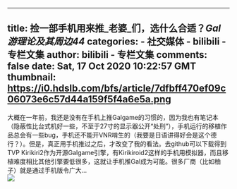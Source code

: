 
---
title: 捡一部手机用来推_老婆_们，选什么合适？_Gal游理论及其周边44_
categories: 
    - 社交媒体
    - bilibili - 专栏文集
author: bilibili - 专栏文集
comments: false
date: Sat, 17 Oct 2020 10:22:57 GMT
thumbnail: https://i0.hdslb.com/bfs/article/7dfbff470ef09c06073e6c57d44a159f5f4a6e5a.png
---

<div>   
大概在一年前，我还是没有在手机上推Galgame的习惯的，因为我也有笔记本（隐蔽性比台式机好一些，不至于27寸的显示器公开“处刑”），手机运行的移植作品总会有一些bug，手机还不能开VNR啃生的（我要是日语讲得好会是这个德行？）。但是，真正用手机推过之后，才改变了我的看法。去github可以下载得到TVP Kirikiri2作为开源Galgame引擎，有Kirikiroid2这样的手机用模拟器，而且移植难度相比其他引擎要低很多，这就让手机推Gal成为可能。很多厂商（比如柚子）就是通过手机版令广大…<br><img src="https://i0.hdslb.com/bfs/article/7dfbff470ef09c06073e6c57d44a159f5f4a6e5a.png" referrerpolicy="no-referrer">  
</div>
            